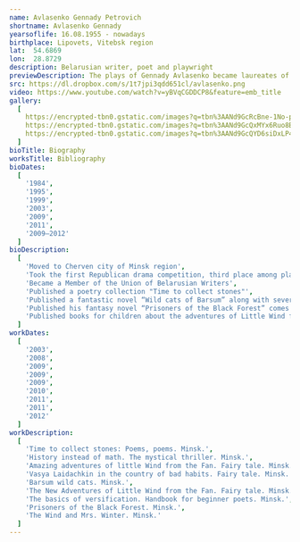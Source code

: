 ```yaml
---
name: Avlasenko Gennady Petrovich
shortname: Avlasenko Gennady
yearsoflife: 16.08.1955 - nowadays
birthplace: Lipovets, Vitebsk region 
lat:  54.6869
lon:  28.8729
description: Belarusian writer, poet and playwright
previewDescription: The plays of Gennady Avlasenko became laureates of the first three republican contests of Belarusian drama, sounded on Belarusian radio, and were published in national magazines and collective collections. He writes a lot for children. Creatively collaborates with children's magazines: Rainbow, Birch, Backpack. Children's poems, tales and plays by Gennady Avlasenko have repeatedly sounded on the Belarusian radio, published on the pages of children's magazines "Alesya", "Native Nature", "Leshy" and others.
src: https://dl.dropbox.com/s/1t7jpi3qdd651cl/avlasenko.png
video: https://www.youtube.com/watch?v=yBVqCGDDCP8&feature=emb_title
gallery:
  [
    https://encrypted-tbn0.gstatic.com/images?q=tbn%3AANd9GcRcBne-1No-pDqXBzgpEZA9cbZylKwAd7qQ1I3wXwh5U3xS37zh,
    https://encrypted-tbn0.gstatic.com/images?q=tbn%3AANd9GcQxMYx6Ruo8BpJ9xYSgelkqlvjVebMcESvaIs3u6GaQl79hOCEM,
    https://encrypted-tbn0.gstatic.com/images?q=tbn%3AANd9GcQYD6siDxLP43CJaBSzcsXhjpVKmW_ln16-k3bJkqNiN9C4ktrr,
  ]
bioTitle: Biography
worksTitle: Bibliography
bioDates: 
  [
  	'1984',
	'1995',
	'1999',
	'2003',
	'2009',
	'2011',
	'2009—2012'
  ]
bioDescription: 
  [
  	'Moved to Cherven city of Minsk region',
  	'Took the first Republican drama competition, third place among plays for children’s theaters with his very first play “The New Adventures of the Kolobok”',
  	'Became a Member of the Union of Belarusian Writers',
  	'Published a poetry collection "Time to collect stones"',
  	'Published a fantastic novel “Wild cats of Barsum” along with several stories',
  	'Published his fantasy novel “Prisoners of the Black Forest” comes out',
  	'Published books for children about the adventures of Little Wind from the Fan “Amazing Adventures of Little Wind from the Fan”, “New Adventures of the Little Wind from the Fan” and “The Wind and Mrs. Winter”'
  ]
workDates: 
  [
  	'2003',
	'2008',
	'2009',
	'2009',
	'2009',
	'2010',
	'2011',
	'2011',
	'2012'
  ]
workDescription: 
  [
  	'Time to collect stones: Poems, poems. Minsk.',
  	'History instead of math. The mystical thriller. Minsk.',
  	'Amazing adventures of little Wind from the Fan. Fairy tale. Minsk.',
  	'Vasya Laidachkin in the country of bad habits. Fairy tale. Minsk.',
  	'Barsum wild cats. Minsk.',
  	'The New Adventures of Little Wind from the Fan. Fairy tale. Minsk.',
  	'The basics of versification. Handbook for beginner poets. Minsk.',
  	'Prisoners of the Black Forest. Minsk.',
  	'The Wind and Mrs. Winter. Minsk.'
  ]
---
```

